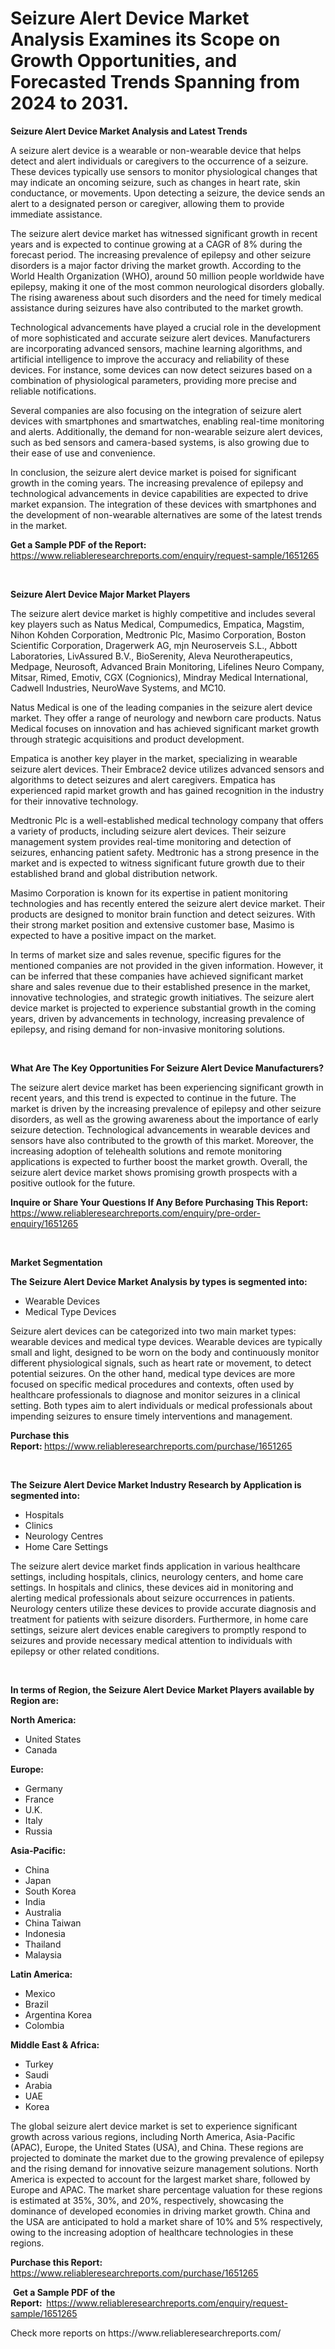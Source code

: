 <p><h1>Seizure Alert Device Market Analysis Examines its Scope on Growth Opportunities, and Forecasted Trends Spanning from 2024 to 2031.</h1></p><p><strong>Seizure Alert Device Market Analysis and Latest Trends</strong></p>
<p><p>A seizure alert device is a wearable or non-wearable device that helps detect and alert individuals or caregivers to the occurrence of a seizure. These devices typically use sensors to monitor physiological changes that may indicate an oncoming seizure, such as changes in heart rate, skin conductance, or movements. Upon detecting a seizure, the device sends an alert to a designated person or caregiver, allowing them to provide immediate assistance.</p><p>The seizure alert device market has witnessed significant growth in recent years and is expected to continue growing at a CAGR of 8% during the forecast period. The increasing prevalence of epilepsy and other seizure disorders is a major factor driving the market growth. According to the World Health Organization (WHO), around 50 million people worldwide have epilepsy, making it one of the most common neurological disorders globally. The rising awareness about such disorders and the need for timely medical assistance during seizures have also contributed to the market growth.</p><p>Technological advancements have played a crucial role in the development of more sophisticated and accurate seizure alert devices. Manufacturers are incorporating advanced sensors, machine learning algorithms, and artificial intelligence to improve the accuracy and reliability of these devices. For instance, some devices can now detect seizures based on a combination of physiological parameters, providing more precise and reliable notifications.</p><p>Several companies are also focusing on the integration of seizure alert devices with smartphones and smartwatches, enabling real-time monitoring and alerts. Additionally, the demand for non-wearable seizure alert devices, such as bed sensors and camera-based systems, is also growing due to their ease of use and convenience.</p><p>In conclusion, the seizure alert device market is poised for significant growth in the coming years. The increasing prevalence of epilepsy and technological advancements in device capabilities are expected to drive market expansion. The integration of these devices with smartphones and the development of non-wearable alternatives are some of the latest trends in the market.</p></p>
<p><strong>Get a Sample PDF of the Report:&nbsp;</strong> <a href="https://www.reliableresearchreports.com/enquiry/request-sample/1651265">https://www.reliableresearchreports.com/enquiry/request-sample/1651265</a></p>
<p>&nbsp;</p>
<p><strong>Seizure Alert Device Major Market Players</strong></p>
<p><p>The seizure alert device market is highly competitive and includes several key players such as Natus Medical, Compumedics, Empatica, Magstim, Nihon Kohden Corporation, Medtronic Plc, Masimo Corporation, Boston Scientific Corporation, Dragerwerk AG, mjn Neuroserveis S.L., Abbott Laboratories, LivAssured B.V., BioSerenity, Aleva Neurotherapeutics, Medpage, Neurosoft, Advanced Brain Monitoring, Lifelines Neuro Company, Mitsar, Rimed, Emotiv, CGX (Cognionics), Mindray Medical International, Cadwell Industries, NeuroWave Systems, and MC10.</p><p>Natus Medical is one of the leading companies in the seizure alert device market. They offer a range of neurology and newborn care products. Natus Medical focuses on innovation and has achieved significant market growth through strategic acquisitions and product development.</p><p>Empatica is another key player in the market, specializing in wearable seizure alert devices. Their Embrace2 device utilizes advanced sensors and algorithms to detect seizures and alert caregivers. Empatica has experienced rapid market growth and has gained recognition in the industry for their innovative technology.</p><p>Medtronic Plc is a well-established medical technology company that offers a variety of products, including seizure alert devices. Their seizure management system provides real-time monitoring and detection of seizures, enhancing patient safety. Medtronic has a strong presence in the market and is expected to witness significant future growth due to their established brand and global distribution network.</p><p>Masimo Corporation is known for its expertise in patient monitoring technologies and has recently entered the seizure alert device market. Their products are designed to monitor brain function and detect seizures. With their strong market position and extensive customer base, Masimo is expected to have a positive impact on the market.</p><p>In terms of market size and sales revenue, specific figures for the mentioned companies are not provided in the given information. However, it can be inferred that these companies have achieved significant market share and sales revenue due to their established presence in the market, innovative technologies, and strategic growth initiatives. The seizure alert device market is projected to experience substantial growth in the coming years, driven by advancements in technology, increasing prevalence of epilepsy, and rising demand for non-invasive monitoring solutions.</p></p>
<p>&nbsp;</p>
<p><strong>What Are The Key Opportunities For Seizure Alert Device Manufacturers?</strong></p>
<p><p>The seizure alert device market has been experiencing significant growth in recent years, and this trend is expected to continue in the future. The market is driven by the increasing prevalence of epilepsy and other seizure disorders, as well as the growing awareness about the importance of early seizure detection. Technological advancements in wearable devices and sensors have also contributed to the growth of this market. Moreover, the increasing adoption of telehealth solutions and remote monitoring applications is expected to further boost the market growth. Overall, the seizure alert device market shows promising growth prospects with a positive outlook for the future.</p></p>
<p><strong>Inquire or Share Your Questions If Any Before Purchasing This Report:</strong> <a href="https://www.reliableresearchreports.com/enquiry/pre-order-enquiry/1651265">https://www.reliableresearchreports.com/enquiry/pre-order-enquiry/1651265</a></p>
<p>&nbsp;</p>
<p><strong>Market Segmentation</strong></p>
<p><strong>The Seizure Alert Device Market Analysis by types is segmented into:</strong></p>
<p><ul><li>Wearable Devices</li><li>Medical Type Devices</li></ul></p>
<p><p>Seizure alert devices can be categorized into two main market types: wearable devices and medical type devices. Wearable devices are typically small and light, designed to be worn on the body and continuously monitor different physiological signals, such as heart rate or movement, to detect potential seizures. On the other hand, medical type devices are more focused on specific medical procedures and contexts, often used by healthcare professionals to diagnose and monitor seizures in a clinical setting. Both types aim to alert individuals or medical professionals about impending seizures to ensure timely interventions and management.</p></p>
<p><strong>Purchase this Report:&nbsp;</strong><a href="https://www.reliableresearchreports.com/purchase/1651265">https://www.reliableresearchreports.com/purchase/1651265</a></p>
<p>&nbsp;</p>
<p><strong>The Seizure Alert Device Market Industry Research by Application is segmented into:</strong></p>
<p><ul><li>Hospitals</li><li>Clinics</li><li>Neurology Centres</li><li>Home Care Settings</li></ul></p>
<p><p>The seizure alert device market finds application in various healthcare settings, including hospitals, clinics, neurology centers, and home care settings. In hospitals and clinics, these devices aid in monitoring and alerting medical professionals about seizure occurrences in patients. Neurology centers utilize these devices to provide accurate diagnosis and treatment for patients with seizure disorders. Furthermore, in home care settings, seizure alert devices enable caregivers to promptly respond to seizures and provide necessary medical attention to individuals with epilepsy or other related conditions.</p></p>
<p>&nbsp;</p>
<p><strong>In terms of Region, the Seizure Alert Device Market Players available by Region are:</strong></p>
<p>
    <p> <strong> North America: </strong>
        <ul>
            <li>United States</li>
            <li>Canada</li>
        </ul>
        </p> 
    <p> <strong> Europe: </strong>
        <ul>
            <li>Germany</li>
            <li>France</li>
            <li>U.K.</li>
            <li>Italy</li>
            <li>Russia</li>
        </ul>
        </p> 
    <p> <strong> Asia-Pacific: </strong>
        <ul>
            <li>China</li>
            <li>Japan</li>
            <li>South Korea</li>
            <li>India</li>
            <li>Australia</li>
            <li>China Taiwan</li>
            <li>Indonesia</li>
            <li>Thailand</li>
            <li>Malaysia</li>
        </ul>
        </p> 
    <p> <strong> Latin America: </strong>
        <ul>
            <li>Mexico</li>
            <li>Brazil</li>
            <li>Argentina Korea</li>
            <li>Colombia</li>
        </ul>
        </p> 
    <p> <strong> Middle East & Africa: </strong>
        <ul>
            <li>Turkey</li>
            <li>Saudi</li>
            <li>Arabia</li>
            <li>UAE</li>
            <li>Korea</li>
        </ul>
    </p>
    </p>
<p><p>The global seizure alert device market is set to experience significant growth across various regions, including North America, Asia-Pacific (APAC), Europe, the United States (USA), and China. These regions are projected to dominate the market due to the growing prevalence of epilepsy and the rising demand for innovative seizure management solutions. North America is expected to account for the largest market share, followed by Europe and APAC. The market share percentage valuation for these regions is estimated at 35%, 30%, and 20%, respectively, showcasing the dominance of developed economies in driving market growth. China and the USA are anticipated to hold a market share of 10% and 5% respectively, owing to the increasing adoption of healthcare technologies in these regions.</p></p>
<p><strong>Purchase this Report: </strong><a href="https://www.reliableresearchreports.com/purchase/1651265">https://www.reliableresearchreports.com/purchase/1651265</a></p>
<p>&nbsp;<strong>Get a Sample PDF of the Report:&nbsp;&nbsp;</strong><a href="https://www.reliableresearchreports.com/enquiry/request-sample/1651265">https://www.reliableresearchreports.com/enquiry/request-sample/1651265</a></p>
<p><strong></strong></p>
<p>Check more reports on https://www.reliableresearchreports.com/</p>
